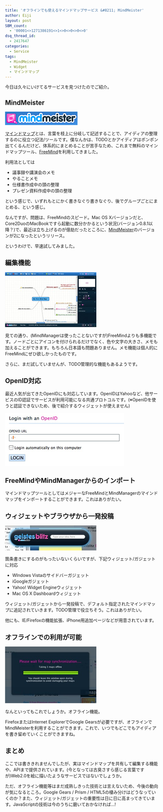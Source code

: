 ```yaml
---
title: 'オフラインでも使えるマインドマップサービス &#8211; MindMeister'
author: Eiji
layout: post
SBM_count:
  - '00001<>1271386191<>1<>0<>0<>0<>0'
dsq_thread_id:
  - 2417647
categories:
  - Service
tags:
  - MindMeister
  - Widget
  - マインドマップ
---
```

今日は久々にいけてるサービスを見つけたのでご紹介。

## MindMeister

<a href="http://www.mindmeister.com/" target="_blank"><img class="alignnone size-medium wp-image-58" title="mindmeister_logo" src="/images/2008/04/mindmeister_logo.gif" alt="" width="238" height="44" /></a>

<a href="http://ja.wikipedia.org/wiki/マインドマップ" target="_blank">マインドマップ</a>とは、言葉を枝上に分岐して記述することで、アイディアの整理するのに役立つ記法/ツールです。僕なんかは、TODOとかアイディアはポンポン出てくるんだけど、体系的にまとめることが苦手なため、これまで無料のマインドマップツール、<a href="http://www.freemind-club.com/" target="_blank">FreeMind</a>を利用してきました。

利用法としては

*   議事録や講演会のメモ
*   やることメモ
*   仕様書作成中の頭の整理
*   プレゼン資料作成中の頭の整理

という感じで、いずれもとにかく書きなぐり書きなぐり、後でグループごとにまとめる、という感じ。

なんですが、問題は、FreeMindのスピード。Mac OS Xバージョンだと、Core2DuoのMacBookですら起動に数分かかるという状況(バージョン0.8.1以降？)で、最近は立ち上げるのが億劫だったところに、<a href="http://www.mindmeister.com/" target="_blank">MindMeister</a>のバージョンが2になったというリリース。

というわけで、早速試してみました。

## 編集機能

[<img class="alignnone size-medium wp-image-60" title="mindmeister" src="/images/2008/04/mindmeister-300x180.jpg" alt="" width="300" height="180" />][1]

見ての通り、(MindManagerは使ったことないですが)FreeMindよりも多機能です。ノードごとにアイコンを付けられるだけでなく、色や文字の大きさ、メモも加えることができます。もちろん日本語も問題ありません。メモ機能は個人的にFreeMindにぜひ欲しかったものです。

さらに、まだ試していませんが、TODO管理的な機能もあるようです。

## OpenID対応

最近人気が出てきたOpenIDにも対応しています。OpenIDはYahooなど、他サービスのID認証でサービスが利用可能になる共通プロトコルです。(※OpenIDを使うと認証できないため、後で紹介するウィジェットが使えません)

[<img class="alignnone size-full wp-image-59" title="mindmeister_openid" src="/images/2008/04/mindmeister_openid.jpg" alt="" width="391" height="174" />][2]

## FreeMindやMindManagerからのインポート

マインドマップツールとしてはメジャーなFreeMindとMindManagerのマインドマップをインポートすることができます。これはありがたい。

## ウィジェットやブラウザから一発投稿

[<img class="alignnone size-medium wp-image-61" title="mindmeister_widget" src="/images/2008/04/mindmeister_widget-300x82.jpg" alt="" width="300" height="82" />][3]

箇条書きにするのがもったいないくらいですが、下記ウィジェット/ガジェットに対応

*   WIndows Vistaのサイドバーガジェット
*   iGoogleガジェット
*   Yahoo! Widget Engineウィジェット
*   Mac OS X Dashboardウィジェット

ウィジェット/ガジェットから一発投稿で、デフォルト指定されたマインドマップに追記されていきます。TODO管理で役立ちそう。これはありがたい。

他にも、IE/Firefoxの機能拡張、iPhone用追加ページなどが用意されています。

## オフラインでの利用が可能

[<img class="alignnone size-medium wp-image-62" title="mindmeister_offline" src="/images/2008/04/mindmeister_offline-300x186.jpg" alt="" width="300" height="186" />][4]

なんといってもこれでしょうか。オフライン機能。

FirefoxまたはInternet ExplorerでGoogle Gearsが必要ですが、オフラインでMindMeisterを利用することができます。これで、いつでもどこでもアイディアを書き留めていくことができますね。

## まとめ

ここでは書ききれませんでしたが、実はマインドマップを共有して編集する機能や、APIまで提供されています。(今となっては古臭さすら感じる言葉ですが)Web2.0を絵に描いたようなサービスではないでしょうか。

ただ、オフライン機能等はまだ成熟しきった技術とは言えないため、今後の動向が気になるところ。Google Gears / Prism / HTML5の棲み分けはどうなっていくのか？また、ウィジェット/ガジェットの重要性は日に日に高まってきています。JavaScriptの技術は今のうちに磨いておかなければ&#8230;!

 [1]: /images/2008/04/mindmeister.jpg
 [2]: /images/2008/04/mindmeister_openid.jpg
 [3]: /images/2008/04/mindmeister_widget.jpg
 [4]: /images/2008/04/mindmeister_offline.jpg
